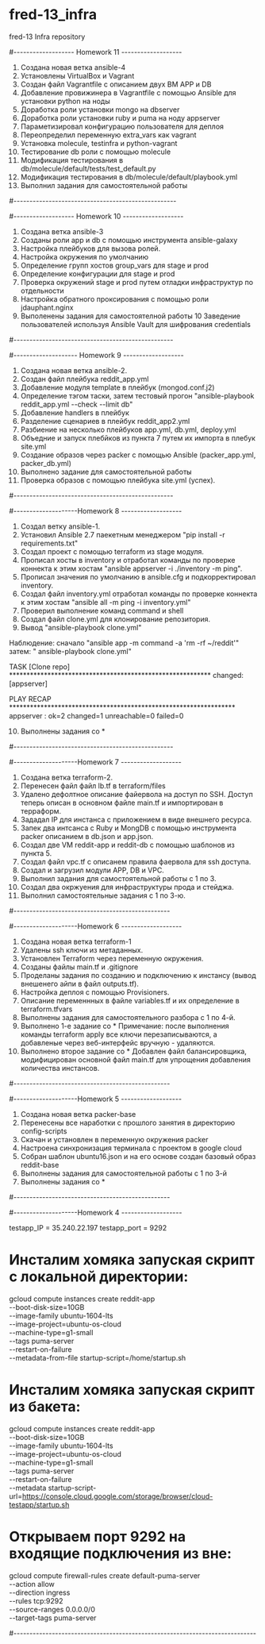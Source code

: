 # fred-13_infra
fred-13 Infra repository

#------------------- Homework 11 -------------------

1) Создана новая ветка ansible-4
2) Установлены VirtualBox и Vagrant
3) Создан файл Vagrantfile с описанием двух ВМ APP и DB
4) Добавление провижинера в Vagrantfile с помощью Ansible для установки python на ноды
5) Доработка роли установки mongo на dbserver
6) Доработка роли установки ruby и puma на ноду appserver
7) Параметизировал конфигурацию пользователя для деплоя
8) Переопределил переменную extra_vars как vagrant
9) Установка molecule, testinfra и python-vagrant
10) Тестирование db роли с помощью molecule
11) Модификация тестирования в db/molecule/default/tests/test_default.py
12) Модификация тестирования в db/molecule/default/playbook.yml
13) Выполнил задания для самостоятельной работы

#---------------------------------------------------


#------------------- Homework 10 -------------------

1. Создана ветка ansible-3
2. Созданы роли app и db с помощью инструмента ansible-galaxy
3. Настройка плейбуков для вызова ролей.
4. Настройка окружения по умолчанию
5. Определение групп хостов group_vars для stage и prod
6. Определение конфигурации для stage и prod
7. Проверка окружений stage и prod путем отладки инфраструктур по отдельности
8. Настройка обратного проксирования с помощью роли jdauphant.nginx
9. Выполенены задания для самостоятелной работы
10 Заведение пользователей используя Ansible Vault для шифрования credentials

#--------------------------------------------------

#-------------------- Homework 9 -------------------

1. Создана новая ветка ansible-2.
2. Создан файл плейбука reddit_app.yml
3. Добавление модуля template в плейбук (mongod.conf.j2)
4. Определение тэгом таски, затем тестовый прогон "ansible-playbook reddit_app.yml --check --limit db"
5. Добавление handlers в плейбук
6. Разделение сценариев в плейбук reddit_app2.yml
7. Разбиение на несколько плейбуков app.yml, db.yml, deploy.yml
8. Объедние и запуск плебйков из пункта 7 путем их импорта в плебук site.yml
9. Создание образов через packer с помощью Ansible (packer_app.yml, packer_db.yml)
10. Выполнено задание для самостоятельной работы
11. Проверка образов с помощью плейбука site.yml (успех).

#--------------------------------------------------

#--------------------Homework 8 -------------------

1. Создал ветку ansible-1.
2. Установил Ansible 2.7 паекетным менеджером "pip install -r requirements.txt"
3. Создал проект с помощью terraform из stage модуля.
4. Прописал хосты в inventory и отработал команды по проверке коннекта к этим хостам "ansible appserver -i ./inventory -m ping".
5. Прописал значения по умолчанию в ansible.cfg и подкорректировал inventory.
6. Создал файл inventory.yml отработал команды по проверке коннекта к этим хостам "ansible all -m ping -i inventory.yml"
7. Проверил выполнение команд command и shell
8. Создал файл clone.yml для клонирование репозитория.
9. Вывод "ansible-playbook clone.yml"

Наблюдение: 
сначало "ansible app -m command -a 'rm -rf ~/reddit'" 
затем: " ansible-playbook clone.yml"

TASK [Clone repo] **********************************************************
changed: [appserver]

PLAY RECAP *****************************************************************
appserver                  : ok=2    changed=1    unreachable=0    failed=0

10. Выполнены задания со *

#--------------------------------------------------


#--------------------Homework 7 -------------------

1. Создана ветка terraform-2.
2. Перенесен файл файл lb.tf в terraform/files
3. Удалено дефолтное описание файервола на доступ по SSH. Доступ теперь описан в основном файле main.tf и импортирован в терраформ.
4. Зададал IP для инстанса с приложением в виде внешнего ресурса.
5. Запек два интсанса с Ruby и MongDB с помощью инструмента packer описанием в 
db.json и app.json.
6. Создал две VM reddit-app и reddit-db с помощью шаблонов из пункта 5.
7. Создал файл vpc.tf с описанем правила фаервола для ssh доступа.
8. Создал и загрузил модули APP, DB и VPC.
9. Выполнил задания для самостоятельной работы с 1 по 3.
10. Создал два окржуения для инфраструктуры прода и стейджа.
11. Выполнил самостоятельные задания с 1 по 3-ю.

#-------------------------------------------------

#--------------------Homework 6 -------------------

1. Создана новая ветка terraform-1
2. Удалены ssh ключи из метаданных.
3. Установлен Terraform через переменную окружения.
4. Созданы файлы main.tf и .gitignore
5. Проделаны задания по созданию и подключению к инстансу (вывод внешенего айпи в файл outputs.tf).
6. Настройка деплоя с помощью Provisioners.
7. Описание переменнных в файле variables.tf и их определение в terraform.tfvars
8. Выполнены задания для самостоятельного разбора с 1 по 4-й.
9. Выполнено 1-е задание со * Примечание: после выполнения команды terraform apply все ключи перезаписываются,
а добавленые через веб-интерфейс вручную - удаляются.
10. Выполнено второе задание со * Добавлен файл балансировщика, модифицирован основной файл main.tf
для упрощения добавления количества инстансов.

#-------------------------------------------------


#--------------------Homework 5 -------------------

1. Создана новая ветка packer-base
2. Перенесены все наработки с прошлого занятия в директорию config-scripts
3. Скачан и установлен в переменную окружения packer
4. Настроена синхронизация терминала с проектом в google cloud 
5. Собран шаблон ubuntu16.json и на его основе создан базовый образ reddit-base
6. Выполнены задания для самостоятельной работы с 1 по 3-й
7. Выполнены задания со *


#-------------------------------------------------


#--------------------Homework 4 -------------------

testapp_IP = 35.240.22.197
testapp_port = 9292

# Инсталим хомяка запуская скрипт с локальной директории:

gcloud compute instances create reddit-app\
  --boot-disk-size=10GB \
  --image-family ubuntu-1604-lts \
  --image-project=ubuntu-os-cloud \
  --machine-type=g1-small \
  --tags puma-server \
  --restart-on-failure \
  --metadata-from-file startup-script=/home/startup.sh

# Инсталим хомяка запуская скрипт из бакета:

gcloud compute instances create reddit-app\
  --boot-disk-size=10GB \
  --image-family ubuntu-1604-lts \
  --image-project=ubuntu-os-cloud \
  --machine-type=g1-small \
  --tags puma-server \
  --restart-on-failure \
  --metadata startup-script-url=https://console.cloud.google.com/storage/browser/cloud-testapp/startup.sh

# Открываем порт 9292 на входящие подключения из вне:
gcloud compute firewall-rules create default-puma-server \
    --action allow \
    --direction ingress \
    --rules tcp:9292 \
    --source-ranges 0.0.0.0/0 \
    --target-tags puma-server

#----------------------------------------------------------------------------
